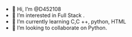 - 👋 Hi, I’m @D452108
- 👀 I’m interested in Full Stack .
- 🌱 I’m currently learning C,C ++, python, HTML
- 💞️ I’m looking to collaborate on Python.
